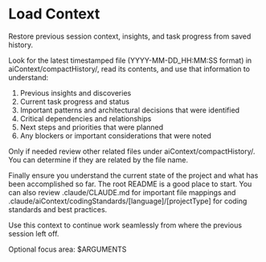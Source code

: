 # Load Context

Restore previous session context, insights, and task progress from saved history.

Look for the latest timestamped file (YYYY-MM-DD_HH:MM:SS format) in aiContext/compactHistory/, read its contents, and use
that information to understand:

1) Previous insights and discoveries
2) Current task progress and status
3) Important patterns and architectural decisions that were identified
4) Critical dependencies and relationships
5) Next steps and priorities that were planned
6) Any blockers or important considerations that were noted

Only if needed review other related files under aiContext/compactHistory/. You can determine if they are related by the file name.

Finally ensure you understand the current state of the project and what has been accomplished so far. The root README is a good place to start.
You can also review .claude/CLAUDE.md for important file mappings and .claude/aiContext/codingStandards/[language]/[projectType] for coding standards and best practices.

Use this context to continue work seamlessly from where the previous session left off.

Optional focus area: $ARGUMENTS
